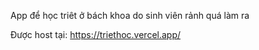 App để học triêt ở bách khoa do sinh viên rảnh quá làm ra

Được host tại: https://triethoc.vercel.app/
